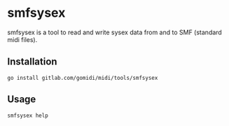 
# smfsysex

smfsysex is a tool to read and write sysex data from and to SMF (standard midi files).

## Installation

	go install gitlab.com/gomidi/midi/tools/smfsysex
	
## Usage

	smfsysex help